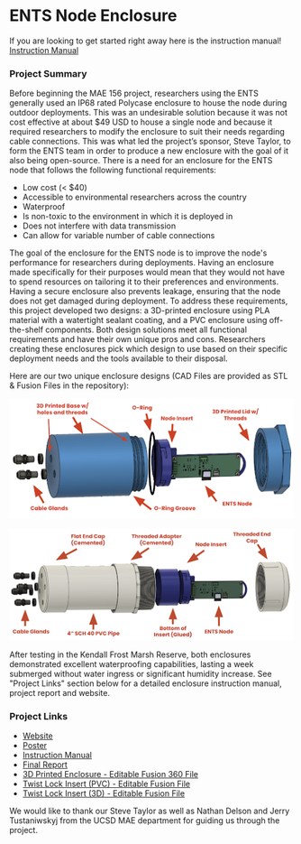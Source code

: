 # ENTS Node Enclosure

If you are looking to get started right away here is the instruction manual! [Instruction Manual]()

### Project Summary

Before beginning the MAE 156 project, researchers using the ENTS generally used an IP68 rated Polycase enclosure to house the node during outdoor deployments. This was an undesirable solution because it was not cost effective at about $49 USD to house a single node and because it required researchers to modify the enclosure to suit their needs regarding cable connections. This was what led the project’s sponsor, Steve Taylor, to form the ENTS team in order to produce a new enclosure with the goal of it also being open-source. There is a need for an enclosure for the ENTS node that follows the following functional requirements: 
   - Low cost (< $40)
   - Accessible to environmental researchers across the country
   - Waterproof
   - Is non-toxic to the environment in which it is deployed in 
   - Does not interfere with data transmission
   - Can allow for variable number of cable connections
   
The goal of the enclosure for the ENTS node is to improve the node's performance for researchers during deployments. Having an enclosure made specifically for their purposes would mean that they would not have to spend resources on tailoring it to their preferences and environments. Having a secure enclosure also prevents leakage, ensuring that the node does not get damaged during deployment. To address these requirements, this project developed two designs: a 3D-printed enclosure using PLA material with a watertight sealant coating, and a PVC enclosure using off-the-shelf components. Both design solutions meet all functional requirements and have their own unique pros and cons. Researchers creating these enclosures pick which design to use based on their specific deployment needs and the tools available to their disposal. 

Here are our two unique enclosure designs (CAD Files are provided as STL & Fusion Files in the repository): 


![image](https://github.com/jlab-sensing/ENTS-enclosure/blob/main/images/3dprintexploded.png)

![image](https://github.com/jlab-sensing/ENTS-enclosure/blob/main/images/pvcexploded.png)

After testing in the Kendall Frost Marsh Reserve, both enclosures demonstrated excellent waterproofing capabilities, lasting a week submerged without water ingress or significant humidity increase. See "Project Links" section below for a detailed enclosure instruction manual, project report and website.  


### Project Links

 - [Website](https://sites.google.com/eng.ucsd.edu/mae156b-2025winter-team11?usp=sharing)
 - [Poster]()
 - [Instruction Manual]()
 - [Final Report]()
 - [3D Printed Enclosure - Editable Fusion 360 File](https://a360.co/43Cl2w4)
 - [Twist Lock Insert (PVC) - Editable Fusion File](https://a360.co/41X5OjU)
 - [Twist Lock Insert (3D) - Editable Fusion File](https://a360.co/4iIh4pX)



We would like to thank our Steve Taylor as well as Nathan Delson and Jerry Tustaniwskyj from the UCSD MAE department for guiding us through the project.  
